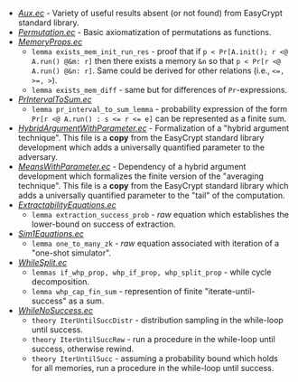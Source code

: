  - [*Aux.ec*](Aux.ec) - Variety of useful results absent (or not found) from EasyCrypt standard library.
 - [*Permutation.ec*](Permutation.ec) - Basic axiomatization of permutations as functions.
 - [*MemoryProps.ec*](MemoryProps.ec) 
	 - `lemma exists_mem_init_run_res` - proof that if `p < Pr[A.init(); r <@ A.run() @&m: r]` then there exists a memory `&n` so that `p < Pr[r <@ A.run() @&n: r]`. Same could be derived for other relations (i.e., `<=, >=, >`).
	 - `lemma exists_mem_diff` - same but for differences of `Pr`-expressions.
 - [*PrIntervalToSum.ec*](PrIntervalToSum.ec) 
	 - `lemma pr_interval_to_sum_lemma` -  probability expression of the form `Pr[r <@ A.run() : s <= r <= e]` can be represented as a finite sum.
 - [*HybridArgumentWithParameter.ec*](MeansWithParameter.ec) - Formalization of a "hybrid argument technique".  This file is a **copy** from the EasyCrypt standard library development which adds a universally quantified parameter to the adversary.  
 - [*MeansWithParameter.ec*](MeansWithParameter.ec) - Dependency of a hybrid argument development which  formalizes the finite version of the "averaging technique". This file is a **copy** from the EasyCrypt standard library which adds a universally quantified parameter to the "tail" of the computation.
 - [*ExtractabilityEquations.ec*](ExtractabilityEquations.ec)
 	- `lemma extraction_success_prob` - *raw* equation which establishes the lower-bound on success of extraction. 
 - [*Sim1Equations.ec*](Sim1Equations.ec)
 	- `lemma one_to_many_zk` - *raw* equation associated with iteration of a "one-shot simulator".
 - [*WhileSplit.ec*](WhileSplit.ec)
	- `lemmas if_whp_prop, whp_if_prop, whp_split_prop` - while cycle decomposition.
	- `lemma whp_cap_fin_sum` - represention of finite "iterate-until-success" as a sum. 
 - [*WhileNoSuccess.ec*](WhileNoSuccess.ec)
	- `theory IterUntilSuccDistr` - distribution sampling in the while-loop until success.
	- `theory IterUntilSuccRew` - run a procedure in the while-loop until success, otherwise rewind.
	- `theory IterUntilSucc` - assuming a probability bound which holds for all memories, run a procedure in the while-loop until success.

